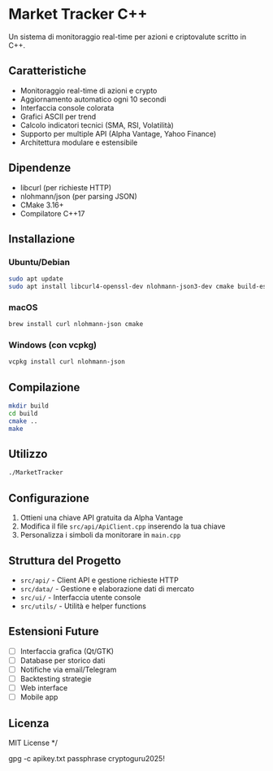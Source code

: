 # Market Tracker C++

Un sistema di monitoraggio real-time per azioni e criptovalute scritto in C++.

## Caratteristiche

- Monitoraggio real-time di azioni e crypto
- Aggiornamento automatico ogni 10 secondi
- Interfaccia console colorata
- Grafici ASCII per trend
- Calcolo indicatori tecnici (SMA, RSI, Volatilità)
- Supporto per multiple API (Alpha Vantage, Yahoo Finance)
- Architettura modulare e estensibile

## Dipendenze

- libcurl (per richieste HTTP)
- nlohmann/json (per parsing JSON)
- CMake 3.16+
- Compilatore C++17

## Installazione

### Ubuntu/Debian
```bash
sudo apt update
sudo apt install libcurl4-openssl-dev nlohmann-json3-dev cmake build-essential
```

### macOS
```bash
brew install curl nlohmann-json cmake
```

### Windows (con vcpkg)
```bash
vcpkg install curl nlohmann-json
```

## Compilazione

```bash
mkdir build
cd build
cmake ..
make
```

## Utilizzo

```bash
./MarketTracker
```

## Configurazione

1. Ottieni una chiave API gratuita da Alpha Vantage
2. Modifica il file `src/api/ApiClient.cpp` inserendo la tua chiave
3. Personalizza i simboli da monitorare in `main.cpp`

## Struttura del Progetto

- `src/api/` - Client API e gestione richieste HTTP
- `src/data/` - Gestione e elaborazione dati di mercato
- `src/ui/` - Interfaccia utente console
- `src/utils/` - Utilità e helper functions

## Estensioni Future

- [ ] Interfaccia grafica (Qt/GTK)
- [ ] Database per storico dati
- [ ] Notifiche via email/Telegram
- [ ] Backtesting strategie
- [ ] Web interface
- [ ] Mobile app

## Licenza

MIT License
*/


gpg -c apikey.txt
passphrase cryptoguru2025!
